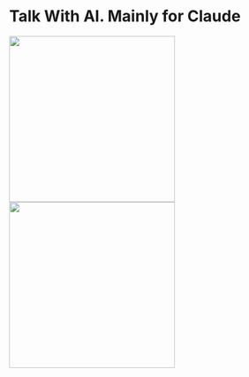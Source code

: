 # Talk With AI. Mainly for Claude

<img src="https://github.com/user-attachments/assets/badf8b29-1d69-47c7-b4c7-7d9c9a52d911" width=300>
<img src="https://github.com/user-attachments/assets/3e692a7b-b49e-4601-9489-5b8b2672e88d" width=300>
